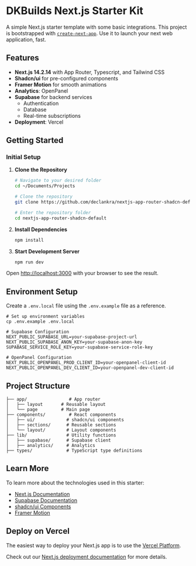 # DKBuilds Next.js Starter Kit

A simple Next.js starter template with some basic integrations. This project is bootstrapped with [`create-next-app`](https://nextjs.org/docs/app/api-reference/cli/create-next-app). Use it to launch your next web application, fast.

## Features

- **Next.js 14.2.14** with App Router, Typescript, and Tailwind CSS
- **Shadcn/ui** for pre-configured components
- **Framer Motion** for smooth animations
- **Analytics**: OpenPanel
- **Supabase** for backend services
  - Authentication
  - Database
  - Real-time subscriptions
- **Deployment**: Vercel

## Getting Started

### Initial Setup

1. **Clone the Repository**
   ```bash
   # Navigate to your desired folder
   cd ~/Documents/Projects
   
   # Clone the repository
   git clone https://github.com/declankra/nextjs-app-router-shadcn-default.git
   
   # Enter the repository folder
   cd nextjs-app-router-shadcn-default
   ```

2. **Install Dependencies**
   ```bash
   npm install
   ```

3. **Start Development Server**
   ```bash
   npm run dev
   ```

Open [http://localhost:3000](http://localhost:3000) with your browser to see the result.

## Environment Setup

Create a `.env.local` file using the `.env.example` file as a reference.

```env
# Set up environment variables
cp .env.example .env.local

# Supabase Configuration
NEXT_PUBLIC_SUPABASE_URL=your-supabase-project-url
NEXT_PUBLIC_SUPABASE_ANON_KEY=your-supabase-anon-key
SUPABASE_SERVICE_ROLE_KEY=your-supabase-service-role-key

# OpenPanel Configuration
NEXT_PUBLIC_OPENPANEL_PROD_CLIENT_ID=your-openpanel-client-id
NEXT_PUBLIC_OPENPANEL_DEV_CLIENT_ID=your-openpanel-dev-client-id

```

## Project Structure

```
├── app/                # App router 
│   ├── layout       # Reusable layout
│   └── page         # Main page
├── components/         # React components
│   ├── ui/            # shadcn/ui components
│   ├── sections/      # Reusable sections
│   └── layout/        # Layout components
├── lib/               # Utility functions
│   ├── supabase/      # Supabase client 
│   ├── analytics/     # Analytics
├── types/             # TypeScript type definitions
```

## Learn More

To learn more about the technologies used in this starter:

- [Next.js Documentation](https://nextjs.org/docs)
- [Supabase Documentation](https://supabase.com/docs)
- [shadcn/ui Components](https://ui.shadcn.com)
- [Framer Motion](https://www.framer.com/motion/)

## Deploy on Vercel

The easiest way to deploy your Next.js app is to use the [Vercel Platform](https://vercel.com/new).

Check out our [Next.js deployment documentation](https://nextjs.org/docs/app/building-your-application/deploying) for more details.
